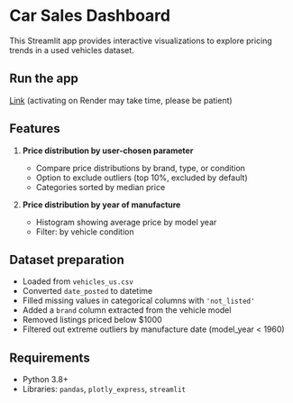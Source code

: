 # Car Sales Dashboard

This Streamlit app provides interactive visualizations to explore pricing trends in a used vehicles dataset.

## Run the app

[Link](https://car-sales-dashboard-52mu.onrender.com/) (activating on Render may take time, please be patient)

## Features

1. **Price distribution by user-chosen parameter**  
   - Compare price distributions by brand, type, or condition  
   - Option to exclude outliers (top 10%, excluded by default)  
   - Categories sorted by median price

2. **Price distribution by year of manufacture**  
   - Histogram showing average price by model year  
   - Filter: by vehicle condition

## Dataset preparation

- Loaded from `vehicles_us.csv`
- Converted `date_posted` to datetime
- Filled missing values in categorical columns with `'not_listed'`
- Added a `brand` column extracted from the vehicle model
- Removed listings priced below $1000
- Filtered out extreme outliers by manufacture date (model_year < 1960)

## Requirements

- Python 3.8+
- Libraries:
    `pandas`,
    `plotly_express`,
    `streamlit`
